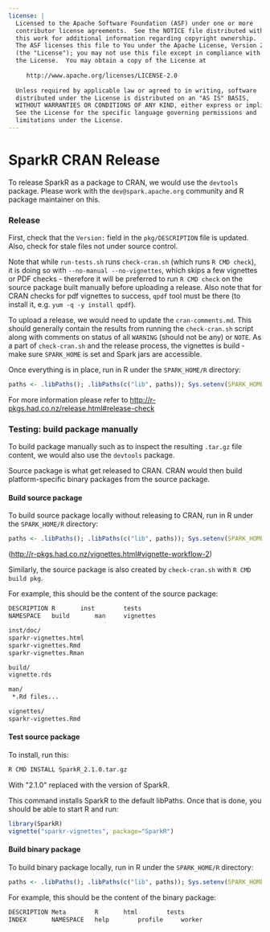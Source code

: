 ```yaml
---
license: |
  Licensed to the Apache Software Foundation (ASF) under one or more
  contributor license agreements.  See the NOTICE file distributed with
  this work for additional information regarding copyright ownership.
  The ASF licenses this file to You under the Apache License, Version 2.0
  (the "License"); you may not use this file except in compliance with
  the License.  You may obtain a copy of the License at
 
     http://www.apache.org/licenses/LICENSE-2.0
 
  Unless required by applicable law or agreed to in writing, software
  distributed under the License is distributed on an "AS IS" BASIS,
  WITHOUT WARRANTIES OR CONDITIONS OF ANY KIND, either express or implied.
  See the License for the specific language governing permissions and
  limitations under the License.
---
```


# SparkR CRAN Release

To release SparkR as a package to CRAN, we would use the `devtools` package. Please work with the
`dev@spark.apache.org` community and R package maintainer on this.

### Release

First, check that the `Version:` field in the `pkg/DESCRIPTION` file is updated. Also, check for stale files not under source control.

Note that while `run-tests.sh` runs `check-cran.sh` (which runs `R CMD check`), it is doing so with `--no-manual --no-vignettes`, which skips a few vignettes or PDF checks - therefore it will be preferred to run `R CMD check` on the source package built manually before uploading a release. Also note that for CRAN checks for pdf vignettes to success, `qpdf` tool must be there (to install it, e.g. `yum -q -y install qpdf`).

To upload a release, we would need to update the `cran-comments.md`. This should generally contain the results from running the `check-cran.sh` script along with comments on status of all `WARNING` (should not be any) or `NOTE`. As a part of `check-cran.sh` and the release process, the vignettes is build - make sure `SPARK_HOME` is set and Spark jars are accessible.

Once everything is in place, run in R under the `SPARK_HOME/R` directory:

```R
paths <- .libPaths(); .libPaths(c("lib", paths)); Sys.setenv(SPARK_HOME=tools::file_path_as_absolute("..")); devtools::release(); .libPaths(paths)
```

For more information please refer to http://r-pkgs.had.co.nz/release.html#release-check

### Testing: build package manually

To build package manually such as to inspect the resulting `.tar.gz` file content, we would also use the `devtools` package.

Source package is what get released to CRAN. CRAN would then build platform-specific binary packages from the source package.

#### Build source package

To build source package locally without releasing to CRAN, run in R under the `SPARK_HOME/R` directory:

```R
paths <- .libPaths(); .libPaths(c("lib", paths)); Sys.setenv(SPARK_HOME=tools::file_path_as_absolute("..")); devtools::build("pkg"); .libPaths(paths)
```

(http://r-pkgs.had.co.nz/vignettes.html#vignette-workflow-2)

Similarly, the source package is also created by `check-cran.sh` with `R CMD build pkg`.

For example, this should be the content of the source package:

```sh
DESCRIPTION	R		inst		tests
NAMESPACE	build		man		vignettes

inst/doc/
sparkr-vignettes.html
sparkr-vignettes.Rmd
sparkr-vignettes.Rman

build/
vignette.rds

man/
 *.Rd files...

vignettes/
sparkr-vignettes.Rmd
```

#### Test source package

To install, run this:

```sh
R CMD INSTALL SparkR_2.1.0.tar.gz
```

With "2.1.0" replaced with the version of SparkR.

This command installs SparkR to the default libPaths. Once that is done, you should be able to start R and run:

```R
library(SparkR)
vignette("sparkr-vignettes", package="SparkR")
```

#### Build binary package

To build binary package locally, run in R under the `SPARK_HOME/R` directory:

```R
paths <- .libPaths(); .libPaths(c("lib", paths)); Sys.setenv(SPARK_HOME=tools::file_path_as_absolute("..")); devtools::build("pkg", binary = TRUE); .libPaths(paths)
```

For example, this should be the content of the binary package:

```sh
DESCRIPTION	Meta		R		html		tests
INDEX		NAMESPACE	help		profile		worker
```
